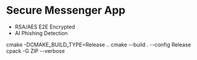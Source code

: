 # Secure Messenger App

- RSA/AES E2E Encrypted 
- AI Phishing Detection

cmake -DCMAKE_BUILD_TYPE=Release ..
cmake --build . --config Release
cpack -G ZIP --verbose